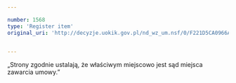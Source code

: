 ```yaml
---

number: 1568
type: 'Register item'
original_uri: 'http://decyzje.uokik.gov.pl/nd_wz_um.nsf/0/F221D5CA0966A22EC125756A0043CF10?OpenDocument'


---
```


„Strony zgodnie ustalają, że właściwym miejscowo jest sąd miejsca zawarcia umowy.”
